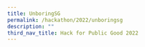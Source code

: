 ```yaml
---
title: UnboringSG
permalink: /hackathon/2022/unboringsg
description: ""
third_nav_title: Hack for Public Good 2022
---
```

